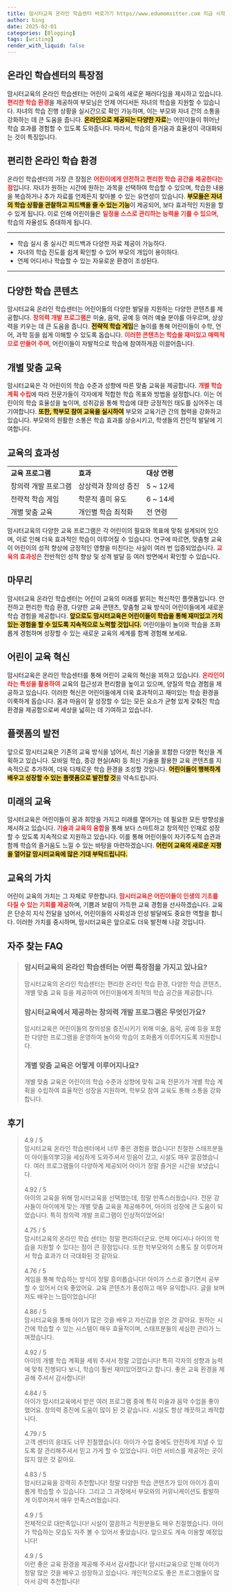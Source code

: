 ```yaml
---
title: 맘시터교육 온라인 학습센터 바로가기 https//www.edumomsitter.com 지금 시작하세요
author: bing
date: 2025-02-01
categories: [Blogging]
tags: [writing]
render_with_liquid: false
---
```



<h2 id='온라인 학습센터의 특장점'>온라인 학습센터의 특장점</h2>

<p>맘시터교육의 온라인 학습센터는 어린이 교육의 새로운 패러다임을 제시하고 있습니다. <b><span style="color: #ee2323;">편리한 학습 환경</span></b>을 제공하여 부모님은 언제 어디서든 자녀의 학습을 지원할 수 있습니다. 자녀의 학습 진행 상황을 실시간으로 확인 가능하며, 이는 부모와 자녀 간의 소통을 강화하는 데 큰 도움을 줍니다. <b><span style="background-color: #ffe066;">온라인으로 제공되는 다양한 자료</span></b>는 어린이들이 뛰어난 학습 효과를 경험할 수 있도록 도와줍니다. 따라서, 학습의 즐거움과 효율성이 극대화되는 것이 특징입니다.</p>

<h2 id='편리한 온라인 학습 환경'>편리한 온라인 학습 환경</h2>

<p>온라인 학습센터의 가장 큰 장점은 <b><span style="color: #ee2323;">어린이에게 안전하고 편리한 학습 공간을 제공한다는 점</span></b>입니다. 자녀가 원하는 시간에 원하는 과목을 선택하여 학습할 수 있으며, 학습한 내용을 복습하거나 추가 자료를 언제든지 찾아볼 수 있는 유연성이 있습니다. <b><span style="background-color: #ffe066;">부모들은 자녀의 학습 상황을 관찰하고 피드백을 줄 수 있는 기능</span></b>이 제공되어, 보다 효과적인 지원을 할 수 있게 됩니다. 이로 인해 어린이들은 <b><span style="color: #ee2323;">일정을 스스로 관리하는 능력을 기를 수 있으며</span></b>, 학습의 자율성도 증대하게 됩니다.</p>

<hr />

<ul>
    <li>학습 실시 중 실시간 피드백과 다양한 자료 제공이 가능하다.</li>
    <li>자녀의 학습 진도를 쉽게 확인할 수 있어 부모의 개입이 용이하다.</li>
    <li>언제 어디서나 학습할 수 있는 자유로운 환경이 조성된다.</li>
</ul>

<hr />

<h2 id='다양한 학습 콘텐츠'>다양한 학습 콘텐츠</h2>

<p>맘시터교육 온라인 학습센터는 어린이들의 다양한 발달을 지원하는 다양한 콘텐츠를 제공합니다. <b><span style="color: #ee2323;">창의력 개발 프로그램</span></b>은 미술, 음악, 공예 등 여러 예술 분야를 아우르며, 상상력을 키우는 데 큰 도움을 줍니다. <b><span style="background-color: #ffe066;">전략적 학습 게임</span></b>은 놀이를 통해 어린이들이 수학, 언어, 과학 등을 쉽게 이해할 수 있도록 돕습니다. <b><span style="color: #ee2323;">이러한 콘텐츠는 학습을 재미있고 매력적으로 만들어 주며</span></b>, 어린이들이 자발적으로 학습에 참여하게끔 이끌어줍니다.</p>

<h2 id='개별 맞춤 교육'>개별 맞춤 교육</h2>

<p>맘시터교육은 각 어린이의 학습 수준과 성향에 따른 맞춤 교육을 제공합니다. <b><span style="color: #ee2323;">개별 학습 계획 수립</span></b>에 따라 전문가들이 각자에게 적합한 학습 목표와 방법을 설정합니다. 이는 어린이의 학습 효율성을 높이며, 성취감을 통해 학습에 대한 긍정적인 태도를 심어주는 데 기여합니다. <b><span style="background-color: #ffe066;">또한, 학부모 참여 교육을 실시하여</span></b> 부모와 교육기관 간의 협력을 강화하고 있습니다. 부모와의 원활한 소통은 학습 효과를 상승시키고, 학생들의 전인적 발달에 기여합니다.</p>

<h2 id='교육의 효과성'>교육의 효과성</h2>

<table>
    <tr>
        <td><b>교육 프로그램</b></td>
        <td><b>효과</b></td>
        <td><b>대상 연령</b></td>
    </tr>
    <tr>
        <td>창의력 개발 프로그램</td>
        <td>상상력과 창의성 증진</td>
        <td>5 ~ 12세</td>
    </tr>
    <tr>
        <td>전략적 학습 게임</td>
        <td>학문적 흥미 유도</td>
        <td>6 ~ 14세</td>
    </tr>
    <tr>
        <td>개별 맞춤 교육</td>
        <td>개인별 학습 최적화</td>
        <td>전 연령</td>
    </tr>
</table>

<p>맘시터교육의 다양한 교육 프로그램은 각 어린이의 필요와 목표에 맞춰 설계되어 있으며, 이로 인해 더욱 효과적인 학습이 이루어질 수 있습니다. 연구에 따르면, 맞춤형 교육이 어린이의 성적 향상에 긍정적인 영향을 미친다는 사실이 여러 번 입증되었습니다. <b><span style="color: #ee2323;">교육의 효과성</span></b>은 전반적인 성적 향상 및 성격 발달 등 여러 방면에서 확인할 수 있습니다.</p>

<h2 id='마무리'>마무리</h2>

<p>맘시터교육 온라인 학습센터는 어린이 교육의 미래를 밝히는 혁신적인 플랫폼입니다. 안전하고 편리한 학습 환경, 다양한 교육 콘텐츠, 맞춤형 교육 방식이 어린이들에게 새로운 학습 경험을 제공합니다. <b><span style="background-color: #ffe066;">앞으로도 맘시터교육은 어린이들이 학습을 통해 재미있고 가치 있는 경험을 할 수 있도록 지속적으로 노력할 것입니다.</span></b> 어린이들이 놀이와 학습을 조화롭게 경험하며 성장할 수 있는 새로운 교육의 세계를 함께 경험해 보세요.</p>

<h2 id='어린이 교육 혁신'>어린이 교육 혁신</h2>

<p>맘시터교육은 온라인 학습센터를 통해 어린이 교육의 혁신을 꾀하고 있습니다. <b><span style="color: #ee2323;">온라인이라는 특성을 활용하여</span></b> 교육의 접근성과 편리함을 높이고 있으며, 양질의 학습 경험을 제공하고 있습니다. 이러한 혁신은 어린이들에게 더욱 효과적이고 재미있는 학습 환경을 이룩하게 돕습니다. 몸과 마음이 잘 성장할 수 있는 모든 요소가 균형 있게 갖춰진 학습 환경을 제공함으로써 세상을 넓히는 데 기여하고 있습니다.</p>

<h2 id='플랫폼의 발전'>플랫폼의 발전</h2>

<p>앞으로 맘시터교육은 기존의 교육 방식을 넘어서, 최신 기술을 포함한 다양한 혁신을 계획하고 있습니다. 모바일 학습, 증강 현실(AR) 등 최신 기술을 활용한 교육 콘텐츠를 지속적으로 추가하여, 더욱 다채로운 학습 환경을 조성할 것입니다. <b><span style="background-color: #ffe066;">어린이들이 행복하게 배우고 성장할 수 있는 플랫폼으로 발전할 것</span></b>을 약속드립니다.</p>

<h2 id='미래의 교육'>미래의 교육</h2>

<p>맘시터교육은 어린이들이 꿈과 희망을 가지고 미래를 열어가는 데 필요한 모든 방향성을 제시하고 있습니다. <b><span style="color: #ee2323;">기술과 교육의 융합</span></b>을 통해 보다 스마트하고 창의적인 인재로 성장할 수 있도록 지속적으로 지원하고 있습니다. 이를 통해 어린이들이 자기주도적 습관과 함께 학습의 즐거움도 느낄 수 있는 바탕을 마련하겠습니다. <b><span style="background-color: #ffe066;">어린이 교육의 새로운 지평을 열어갈 맘시터교육에 많은 기대 부탁드립니다.</span></b></p>

<h2 id='교육의 가치'>교육의 가치</h2>

<p>어린이 교육의 가치는 그 자체로 무한합니다. <b><span style="color: #ee2323;">맘시터교육은 어린이들이 인생의 기초를 다질 수 있는 기회를 제공</span></b>하며, 기쁨과 보람이 가득한 교육 경험을 선사하겠습니다. 교육은 단순히 지식 전달을 넘어서, 어린이들의 사회성과 인성 발달에도 중요한 역할을 합니다. 이러한 가치를 중시하며, 맘시터교육은 앞으로도 더욱 발전해 나갈 것입니다.</p>


<h2 id='자주_찾는_FAQ'>자주 찾는 FAQ</h2>
<div itemscope="" itemtype="https://schema.org/FAQPage"> 
<blockquote> 
<div itemscope="" itemprop="mainEntity" itemtype="https://schema.org/Question"> 
<h3 itemprop="name">맘시터교육의 온라인 학습센터는 어떤 특장점을 가지고 있나요?</h3> 
<div itemscope="" itemprop="acceptedAnswer" itemtype="https://schema.org/Answer"> 
<span itemprop="text"> 
<p>맘시터교육의 온라인 학습센터는 편리한 온라인 학습 환경, 다양한 학습 콘텐츠, 개별 맞춤 교육 등을 제공하여 어린이들에게 최적의 학습 공간을 제공합니다.</p> 
</span> 
</div> 
</div> 
<div itemscope="" itemprop="mainEntity" itemtype="https://schema.org/Question"> 
<h3 itemprop="name">맘시터교육에서 제공하는 창의력 개발 프로그램은 무엇인가요?</h3> 
<div itemscope="" itemprop="acceptedAnswer" itemtype="https://schema.org/Answer"> 
<span itemprop="text"> 
<p>맘시터교육은 어린이들의 창의성을 증진시키기 위해 미술, 음악, 공예 등을 포함한 다양한 프로그램을 운영하여 놀이와 학습이 조화롭게 이루어지도록 지원합니다.</p> 
</span> 
</div> 
</div> 
<div itemscope="" itemprop="mainEntity" itemtype="https://schema.org/Question"> 
<h3 itemprop="name">개별 맞춤 교육은 어떻게 이루어지나요?</h3> 
<div itemscope="" itemprop="acceptedAnswer" itemtype="https://schema.org/Answer"> 
<span itemprop="text"> 
<p>개별 맞춤 교육은 어린이의 학습 수준과 성향에 맞춰 교육 전문가가 개별 학습 계획을 수립하여 효율적인 성장을 지원하며, 학부모 참여 교육도 통해 소통을 강화합니다.</p> 
</span> 
</div> 
</div> 
</blockquote> 
</div>
<h2 id='후기'>후기</h2>
<div itemscope itemtype="https://schema.org/Product">
  <blockquote>
  <div itemprop="review" itemscope itemtype="https://schema.org/Review">
      <div itemprop="reviewRating" itemscope itemtype="https://schema.org/Rating"> <span itemprop="ratingValue">4.9</span> / <span itemprop="bestRating">5</span> </div>
      <span itemprop="reviewBody">맘시터교육 온라인 학습센터에서 너무 좋은 경험을 했습니다! 친절한 스태프분들이 아이들의学习을 세심하게 도와주셔서 믿음이 갔고, 시설도 매우 깔끔했습니다. 여러 프로그램들이 다양하게 제공되어 아이가 정말 즐거운 시간을 보냈습니다.</span>
  </div>
  <br>
  <div itemprop="review" itemscope itemtype="https://schema.org/Review">
      <div itemprop="reviewRating" itemscope itemtype="https://schema.org/Rating"> <span itemprop="ratingValue">4.92</span> / <span itemprop="bestRating">5</span> </div>
      <span itemprop="reviewBody">아이의 교육을 위해 맘시터교육을 선택했는데, 정말 만족스러웠습니다. 전문 강사들이 아이에게 맞는 개별 맞춤 교육을 제공해주어, 아이의 성장에 큰 도움이 되었습니다. 특히 창의력 개발 프로그램이 인상적이었어요!</span>
  </div>
  <br>
  <div itemprop="review" itemscope itemtype="https://schema.org/Review">
      <div itemprop="reviewRating" itemscope itemtype="https://schema.org/Rating"> <span itemprop="ratingValue">4.75</span> / <span itemprop="bestRating">5</span> </div>
      <span itemprop="reviewBody">맘시터교육의 온라인 학습 센터는 정말 편리하더군요. 언제 어디서나 아이의 학습을 지원할 수 있다는 점이 큰 장점입니다. 또한 학부모와의 소통도 잘 이루어져서 학습 효과가 더 극대화된 것 같아요.</span>
  </div>
  <br>
  <div itemprop="review" itemscope itemtype="https://schema.org/Review">
      <div itemprop="reviewRating" itemscope itemtype="https://schema.org/Rating"> <span itemprop="ratingValue">4.76</span> / <span itemprop="bestRating">5</span> </div>
      <span itemprop="reviewBody">게임을 통해 학습하는 방식이 정말 흥미롭습니다! 아이가 스스로 즐기면서 공부할 수 있어서 더욱 좋았어요. 교육 콘텐츠가 풍성하고 매우 유익합니다. 글을 보며 저도 배우는 느낌이었습니다!</span>
  </div>
  <br>
  <div itemprop="review" itemscope itemtype="https://schema.org/Review">
      <div itemprop="reviewRating" itemscope itemtype="https://schema.org/Rating"> <span itemprop="ratingValue">4.86</span> / <span itemprop="bestRating">5</span> </div>
      <span itemprop="reviewBody">맘시터교육을 통해 아이가 많은 것을 배우고 자신감을 얻은 것 같아요. 원하는 시간에 학습할 수 있는 시스템이 매우 효율적이며, 스태프분들의 세심한 관리가 느껴졌습니다.</span>
  </div>
  <br>
  <div itemprop="review" itemscope itemtype="https://schema.org/Review">
      <div itemprop="reviewRating" itemscope itemtype="https://schema.org/Rating"> <span itemprop="ratingValue">4.92</span> / <span itemprop="bestRating">5</span> </div>
      <span itemprop="reviewBody">아이의 개별 학습 계획을 세워 주셔서 정말 고맙습니다! 특히 각자의 성향과 능력에 맞춰 진행되다 보니, 학습이 훨씬 재미있어졌다고 합니다. 좋은 교육 환경을 제공해 주셔서 감사합니다!</span>
  </div>
  <br>
  <div itemprop="review" itemscope itemtype="https://schema.org/Review">
      <div itemprop="reviewRating" itemscope itemtype="https://schema.org/Rating"> <span itemprop="ratingValue">4.84</span> / <span itemprop="bestRating">5</span> </div>
      <span itemprop="reviewBody">아이가 맘시터교육에서 받은 여러 프로그램 중에 특히 미술과 음악 수업을 좋아했어요. 창의력 증진에 도움이 많이 된 것 같습니다. 시설도 항상 깨끗하고 쾌적합니다.</span>
  </div>
  <br>
  <div itemprop="review" itemscope itemtype="https://schema.org/Review">
      <div itemprop="reviewRating" itemscope itemtype="https://schema.org/Rating"> <span itemprop="ratingValue">4.79</span> / <span itemprop="bestRating">5</span> </div>
      <span itemprop="reviewBody">고객 센터의 응대도 너무 친절했습니다. 아이가 수업 중에도 안전하게 지낼 수 있도록 잘 관리해주셔서 믿고 가게 할 수 있었습니다. 이런 서비스를 제공하는 곳이 많지 않은 것 같아요.</span>
  </div>
  <br>
  <div itemprop="review" itemscope itemtype="https://schema.org/Review">
      <div itemprop="reviewRating" itemscope itemtype="https://schema.org/Rating"> <span itemprop="ratingValue">4.83</span> / <span itemprop="bestRating">5</span> </div>
      <span itemprop="reviewBody">맘시터교육을 강력히 추천합니다! 정말 다양한 학습 콘텐츠가 있어 아이가 흥미롭게 학습할 수 있습니다. 그리고 그 과정에서 부모와의 커뮤니케이션도 활발하게 이루어져서 매우 만족스러웠습니다.</span>
  </div>
  <br>
  <div itemprop="review" itemscope itemtype="https://schema.org/Review">
      <div itemprop="reviewRating" itemscope itemtype="https://schema.org/Rating"> <span itemprop="ratingValue">4.9</span> / <span itemprop="bestRating">5</span> </div>
      <span itemprop="reviewBody">전체적으로 대만족입니다! 시설이 깔끔하고 직원분들도 매우 친절했습니다. 아이가 학습하는 모습도 자주 볼 수 있어서 좋았습니다. 앞으로도 계속 이용할 예정입니다!</span>
  </div>
  <br>
  <div itemprop="review" itemscope itemtype="https://schema.org/Review">
      <div itemprop="reviewRating" itemscope itemtype="https://schema.org/Rating"> <span itemprop="ratingValue">4.9</span> / <span itemprop="bestRating">5</span> </div>
      <span itemprop="reviewBody">이런 좋은 교육 환경을 제공해 주셔서 감사합니다! 맘시터교육으로 인해 아이가 정말 많은 것을 배우고 성장하고 있습니다. 개인적으로도 좋은 프로그램들이 많아서 강력 추천합니다!</span>
  </div>
  </blockquote>
</div>
